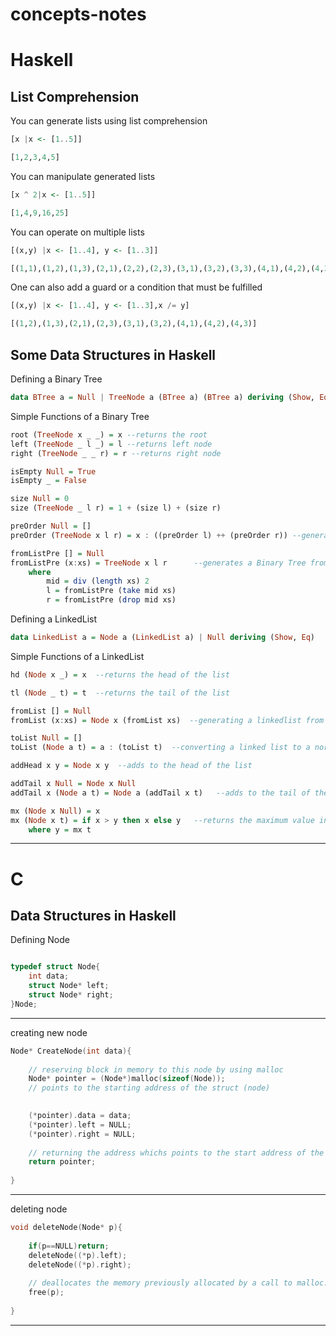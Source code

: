 # concepts-notes

# Haskell 
## List Comprehension
You can generate lists using list comprehension 

```haskell
[x |x <- [1..5]]

[1,2,3,4,5]
```
You can manipulate generated lists 

```haskell
[x ^ 2|x <- [1..5]]

[1,4,9,16,25]
```
You can operate on multiple lists
```haskell
[(x,y) |x <- [1..4], y <- [1..3]]

[(1,1),(1,2),(1,3),(2,1),(2,2),(2,3),(3,1),(3,2),(3,3),(4,1),(4,2),(4,3)]
```

One can also add a guard or a condition that must be fulfilled
```haskell
[(x,y) |x <- [1..4], y <- [1..3],x /= y]

[(1,2),(1,3),(2,1),(2,3),(3,1),(3,2),(4,1),(4,2),(4,3)]
```
## Some Data Structures in Haskell
Defining a Binary Tree
```haskell
data BTree a = Null | TreeNode a (BTree a) (BTree a) deriving (Show, Eq)
```
Simple Functions of a Binary Tree
```haskell 
root (TreeNode x _ _) = x --returns the root
left (TreeNode _ l _) = l --returns left node
right (TreeNode _ _ r) = r --returns right node

isEmpty Null = True
isEmpty _ = False

size Null = 0
size (TreeNode _ l r) = 1 + (size l) + (size r)

preOrder Null = []
preOrder (TreeNode x l r) = x : ((preOrder l) ++ (preOrder r)) --generates the preorder traversal of a tree

fromListPre [] = Null
fromListPre (x:xs) = TreeNode x l r      --generates a Binary Tree from a given preorder traversal 
    where
        mid = div (length xs) 2
        l = fromListPre (take mid xs)
        r = fromListPre (drop mid xs)
``` 
Defining a LinkedList
```haskell
data LinkedList a = Node a (LinkedList a) | Null deriving (Show, Eq)
```
Simple Functions of a LinkedList
```haskell
hd (Node x _) = x  --returns the head of the list

tl (Node _ t) = t  --returns the tail of the list

fromList [] = Null
fromList (x:xs) = Node x (fromList xs)  --generating a linkedlist from a given normal list

toList Null = []
toList (Node a t) = a : (toList t)  --converting a linked list to a normal list

addHead x y = Node x y  --adds to the head of the list 

addTail x Null = Node x Null
addTail x (Node a t) = Node a (addTail x t)   --adds to the tail of the list

mx (Node x Null) = x
mx (Node x t) = if x > y then x else y   --returns the maximum value in the list
    where y = mx t
```

-----------------------------------------------------
# C
## Data Structures in Haskell
Defining Node
```c

typedef struct Node{
    int data;
    struct Node* left;
    struct Node* right;
}Node;

```
-----------------------------------------------------

creating new node
```c
Node* CreateNode(int data){
    
    // reserving block in memory to this node by using malloc
    Node* pointer = (Node*)malloc(sizeof(Node)); 
    // points to the starting address of the struct (node)
     

    (*pointer).data = data;
    (*pointer).left = NULL;
    (*pointer).right = NULL;
    
    // returning the address whichs points to the start address of the node
    return pointer; 
    
}
```

-----------------------------------------------------

deleting node
```c
void deleteNode(Node* p){
    
    if(p==NULL)return;
    deleteNode((*p).left);
    deleteNode((*p).right);
    
    // deallocates the memory previously allocated by a call to malloc.
    free(p);
    
}

```
-----------------------------------------------------

